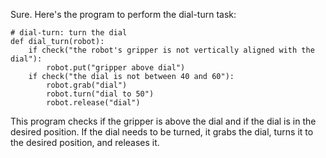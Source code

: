 Sure. Here's the program to perform the dial-turn task:

```
# dial-turn: turn the dial
def dial_turn(robot):
    if check("the robot's gripper is not vertically aligned with the dial"):
        robot.put("gripper above dial")
    if check("the dial is not between 40 and 60"):
        robot.grab("dial")
        robot.turn("dial to 50")
        robot.release("dial")
```

This program checks if the gripper is above the dial and if the dial is in the desired position. If the dial needs to be turned, it grabs the dial, turns it to the desired position, and releases it.